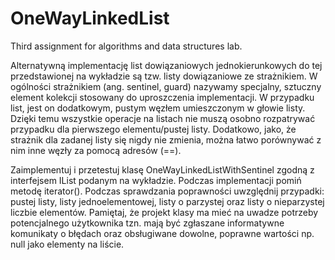 # OneWayLinkedList
Third assignment for algorithms and data structures lab.

Alternatywną implementację list dowiązaniowych jednokierunkowych do tej
przedstawionej na wykładzie są tzw. listy dowiązaniowe ze strażnikiem.
W ogólności strażnikiem (ang. sentinel, guard) nazywamy specjalny, sztuczny
element kolekcji stosowany do uproszczenia implementacji. W przypadku list,
jest on dodatkowym, pustym węzłem umieszczonym w głowie listy. Dzięki temu
wszystkie operacje na listach nie muszą osobno rozpatrywać przypadku dla
pierwszego elementu/pustej listy. Dodatkowo, jako, że strażnik dla zadanej listy
się nigdy nie zmienia, można łatwo porównywać z nim inne węzły za pomocą
adresów (==).

Zaimplementuj i przetestuj klasę OneWayLinkedListWithSentinel<E>
zgodną z interfejsem IList<E> podanym na wykładzie. Podczas
implementacji pomiń metodę iterator(). Podczas sprawdzania
poprawności uwzględnij przypadki: pustej listy, listy jednoelementowej,
listy o parzystej oraz listy o nieparzystej liczbie elementów.
Pamiętaj, że projekt klasy ma mieć na uwadze potrzeby potencjalnego
użytkownika tzn. mają być zgłaszane informatywne komunikaty o błędach
oraz obsługiwane dowolne, poprawne wartości np. null jako elementy na
liście.
